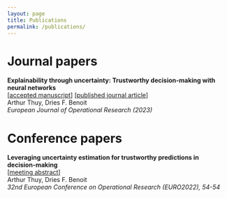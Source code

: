```yaml
---
layout: page
title: Publications
permalink: /publications/
---
```


# Journal papers

**Explainability through uncertainty: Trustworthy decision-making with neural networks**\
\[[accepted manuscript](./assets/Explainability_through_uncertainty_Trustworthy_decision-making_with_neural_networks.pdf)\] \[[published journal article](https://doi.org/10.1016/j.ejor.2023.09.009)\]\
Arthur Thuy, Dries F. Benoit\
_European Journal of Operational Research (2023)_

# Conference papers

**Leveraging uncertainty estimation for trustworthy predictions in decision-making**\
\[[meeting abstract](https://biblio.ugent.be/publication/01H5M95ZCPSK1WQS5DJYR7HDBZ)\]\
Arthur Thuy, Dries F. Benoit\
_32nd European Conference on Operational Research (EURO2022), 54-54_